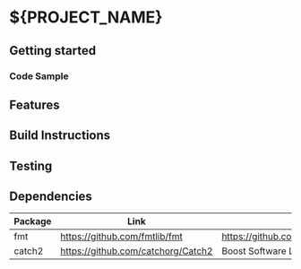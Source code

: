 # ${PROJECT_NAME}

## Getting started

### Code Sample

## Features

## Build Instructions

## Testing

## Dependencies

|Package|Link|License|
| --- | --- | --- |
|fmt|https://github.com/fmtlib/fmt|https://github.com/fmtlib/fmt/blob/master/LICENSE.rst|
|catch2|https://github.com/catchorg/Catch2|Boost Software License 1.0|

